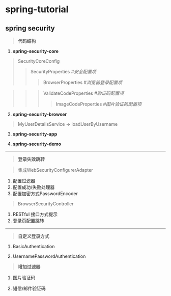 # spring-tutorial

## spring security

> **代码结构**
1. **spring-security-core**
> SecurityCoreConfig
>> SecurityProperties *#安全配置项*
>>> BrowserProperties *#浏览器登录配置项*

>>> ValidateCodeProperties *#验证码配置项*
>>>> ImageCodeProperties *#图片验证码配置项*

2. **spring-security-browser**
> MyUserDetailsService -> loadUserByUsername

3. **spring-security-app**
>

4. **spring-security-demo**
>

---

> **登录失效跳转**

> 集成WebSecurityConfigurerAdapter
1. 配置过滤器
2. 配置成功/失败处理器
3. 配置加密方式PasswordEncoder

>BrowserSecurityController
1. RESTful 接口方式提示
2. 登录页配置跳转

---

> **自定义登录方式**

1. BasicAuthentication

2. UsernamePasswordAuthentication

> **增加过滤器**

1. 图片验证码

2. 短信/邮件验证码
